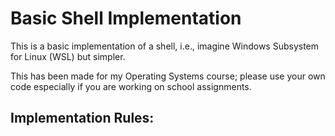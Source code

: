 # Basic Shell Implementation

This is a basic implementation of a shell, i.e., imagine Windows Subsystem for Linux (WSL) but simpler.

This has been made for my Operating Systems course; please use your own code especially if you are working on school assignments.

## Implementation Rules:

